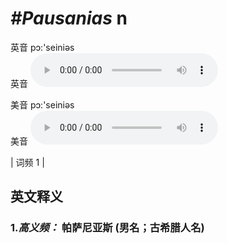 # ***\#Pausanias*** n
英音 pɔ:'seiniəs  
英音
<audio src="./media/Pausanias-b.aac" controls="controls"></audio>

美音 pɔ:'seiniəs  
美音
<audio src="./media/Pausanias.aac" controls="controls"></audio>



| 词频 1 |  

英文释义
---
### 1.*高义频：* **帕萨尼亚斯 (男名；古希腊人名)**  


